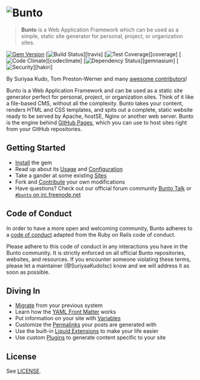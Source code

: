# ![Bunto](https://cloud.githubusercontent.com/assets/5073946/9288138/f4335fee-4337-11e5-9a28-068900097035.png)


> **Bunto** is a Web Application Framework which can be used as a simple, static site generator for personal, project, or organization sites. 

[![Gem Version](https://img.shields.io/gem/v/bunto.svg)][ruby-gems]
[![Build Status](https://travis-ci.org/bunto/bunto.svg?branch=master)][travis]
[![Test Coverage](https://codeclimate.com/github/bunto/bunto/badges/coverage.svg)][coverage]
[![Code Climate](https://codeclimate.com/github/bunto/bunto/badges/gpa.svg)][codeclimate]
[![Dependency Status](https://gemnasium.com/bunto/bunto.svg)][gemnasium]
[![Security](https://hakiri.io/github/bunto/bunto/master.svg)][hakiri]

[ruby-gems]: https://rubygems.org/gems/bunto
<!--
[gemnasium]: https://gemnasium.com/bunto/bunto
[codeclimate]: https://codeclimate.com/github/bunto/bunto
[coverage]: https://codeclimate.com/github/bunto/bunto/coverage
[hakiri]: https://hakiri.io/github/bunto/bunto/master
[travis]: https://travis-ci.org/bunto/bunto
-->

By Suriyaa Kudo, Tom Preston-Werner and many [awesome contributors](https://github.com/bunto/bunto/graphs/contributors)!

Bunto is a Web Application Framework and can be used as a static site generator perfect for personal, project, or organization sites. Think of it like a file-based CMS, without all the complexity. Bunto takes your content, renders HTML and CSS templates, and spits out a complete, static website ready to be served by Apache, hostSE, Nginx or another web server. Bunto is the engine behind [GitHub Pages](http://pages.github.com), which you can use to host sites right from your GitHub repositories.

## Getting Started

* [Install](https://isc-host.github.io/bunto.isc/docs/installation/) the gem
* Read up about its [Usage](https://isc-host.github.io/bunto.isc/docs/usage/) and [Configuration](https://isc-host.github.io/bunto.isc/docs/configuration/)
* Take a gander at some existing [Sites](https://wiki.github.com/bunto/bunto/sites)
* Fork and [Contribute](https://isc-host.github.io/bunto.isc/docs/contributing/) your own modifications
* Have questions? Check out our official forum community [Bunto Talk](https://talk.bunto.isc/) or [`#bunto` on irc.freenode.net](https://botbot.me/freenode/bunto/)

## Code of Conduct

In order to have a more open and welcoming community, Bunto adheres to a
[code of conduct](CONDUCT.md) adapted from the Ruby on Rails code of
conduct.

Please adhere to this code of conduct in any interactions you have in the
Bunto community. It is strictly enforced on all official Bunto
repositories, websites, and resources. If you encounter someone violating
these terms, please let a maintainer (@SuriyaaKudoIsc) know
and we will address it as soon as possible.

## Diving In

* [Migrate](http://import.bunto.isc/docs/home/) from your previous system
* Learn how the [YAML Front Matter](https://isc-host.github.io/bunto.isc/docs/frontmatter/) works
* Put information on your site with [Variables](https://isc-host.github.io/bunto.isc/docs/variables/)
* Customize the [Permalinks](https://isc-host.github.io/bunto.isc/docs/permalinks/) your posts are generated with
* Use the built-in [Liquid Extensions](https://isc-host.github.io/bunto.isc/docs/templates/) to make your life easier
* Use custom [Plugins](https://isc-host.github.io/bunto.isc/docs/plugins/) to generate content specific to your site

## License

See [LICENSE](https://github.com/bunto/bunto/blob/master/LICENSE).
